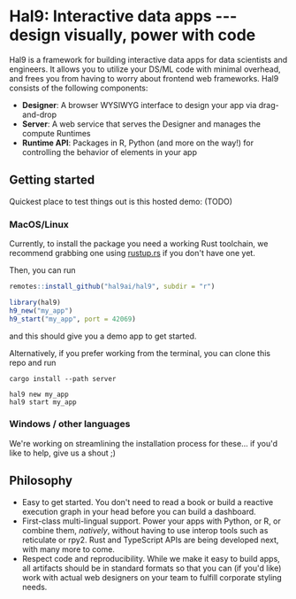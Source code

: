 # Hal9: Interactive data apps --- design visually, power with code

Hal9 is a framework for building interactive data apps for data scientists and engineers. It allows you to utilize your DS/ML code with minimal overhead, and frees you from having to worry about frontend web frameworks. Hal9 consists of the following components:

- **Designer**: A browser WYSIWYG interface to design your app via drag-and-drop
- **Server**: A web service that serves the Designer and manages the compute Runtimes
- **Runtime API**: Packages in R, Python (and more on the way!) for controlling the behavior of elements in your app

## Getting started

Quickest place to test things out is this hosted demo: (TODO)

### MacOS/Linux

Currently, to install the package you need a working Rust toolchain, we recommend grabbing one using [rustup.rs](https://rustup.rs) if you don't have one yet.

Then, you can run

```r
remotes::install_github("hal9ai/hal9", subdir = "r")

library(hal9)
h9_new("my_app")
h9_start("my_app", port = 42069)
```

and this should give you a demo app to get started.

Alternatively, if you prefer working from the terminal, you can clone this repo and run

```
cargo install --path server

hal9 new my_app
hal9 start my_app
```

### Windows / other languages

We're working on streamlining the installation process for these... if you'd like to help, give us a shout ;)

## Philosophy

- Easy to get started. You don't need to read a book or build a reactive execution graph in your head
 before you can build a dashboard.
- First-class multi-lingual support. Power your apps with Python, or R, or combine them, *natively*, without having
to use interop tools such as reticulate or rpy2. Rust and TypeScript APIs are being developed next, with many more to come.
- Respect code and reproducibility. While we make it easy to build apps, all artifacts should be in standard formats
so that you can (if you'd like) work with actual web designers on your team to fulfill corporate styling needs.


